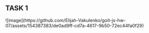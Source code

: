 <H2>TASK 1</H2>
![image](https://github.com/Elijah-Vakulenko/goit-js-hw-07/assets/154387383/de0ad9ff-cd7a-4617-9b50-72ec44fa0f29)

